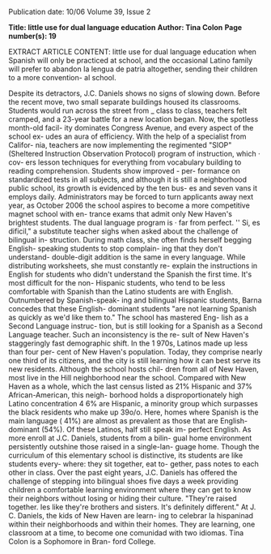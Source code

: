 Publication date: 10/06
Volume 39, Issue 2

**Title: little use for dual language education**
**Author: Tina Colon**
**Page number(s): 19**

EXTRACT ARTICLE CONTENT:
little use for dual language education 
when Spanish will only be practiced 
at school, and the occasional Latino 
family will prefer to abandon Ia 
lengua de patria altogether, sending 
their children to a more convention-
al school. 


Despite 
its 
detractors, 
J.C. 
Daniels shows no signs of slowing 
down. Before the recent move, two 
small separate buildings 
housed 
its classrooms. Students would run 
across the street from _ class to class, 
teachers felt cramped, and a 23-year 
battle for a new location began. 
Now, the spotless month-old facil-
ity dominates Congress Avenue, 
and every aspect of the school ex-
udes an aura of efficiency. With the 
help of a specialist from Califor-
nia, teachers are now implementing 
the regimented "SlOP" (Sheltered 
Instruction Observation Protocol) 
program of instruction, which · cov-
ers lesson techniques for everything 
from vocabulary building to reading 
comprehension. 
Students show improved - per-
formance on standardized tests in 
all subjects, and although it is still 
a neighborhood public school, its 
growth is evidenced by the ten bus-
es and seven vans it employs daily. 
Administrators may be forced to 
turn applicants away next year, as 
October 2006 
the school aspires to become a more 
competitive magnet school with en-
trance exams that admit only New 
Haven's brightest students. 
The dual language program is · 
far from perfect. '' Si, es dificil," a 
substitute teacher sighs when asked 
about the challenge of bilingual in-
struction. During math class, she 
often finds herself begging English-
speaking students to stop complain-
ing that they don't understand-
double-digit addition is the same in 
every language. While distributing 
worksheets, she must constantly re-
explain the instructions in English 
for students who didn't understand 
the Spanish the first time. 
It's most difficult for the non-
Hispanic students, who tend to be 
less comfortable with Spanish than 
the Latino students are with English. 
Outnumbered by Spanish-speak-
ing and bilingual Hispanic students, 
Barna concedes that these English-
dominant students "are not learning 
Spanish as quickly as we'd like them 
to." The school has mastered Eng-
lish as a Second Language instruc-
tion, but is still looking for a Spanish 
as a Second Language teacher. 
Such an inconsistency is the re-
sult of New Haven's staggeringly 
fast demographic shift. In the 1 970s, 
Latinos made up less than four per-
cent of New Haven's population. 
Today, they comprise nearly one 
third of its citizens, and the city is 
still learning how it can best serve its 
new residents. 
Although the school hosts chil-
dren from all of New Haven, most 
live in the Hill neighborhood near 
the school. Compared with New 
Haven as a whole, which the last 
census listed as 21% Hispanic and 
37% African-American, this neigh-
borhood holds a disproportionately 
high Latino concentration 
4 6% are 
Hispanic, a minority group which 
surpasses the black residents who 
make up 39o/o. Here, homes where 
Spanish is the main language ( 41%) 
are almost as prevalent as those that 
are English-dominant (54%). Of 
these Latinos, half still speak im-
perfect English. As more enroll at 
J.C. Daniels, students from a bilin-
gual home environment persistently 
outshine those raised in a single-lan-
guage home. 
Though the curriculum of this 
elementary school is distinctive, its 
students are like students every-
where: they sit together, eat to-
gether, pass notes to each other in 
class. Over the past eight years, J.C. 
Daniels has offered the challenge of 
stepping into bilingual shoes five 
days a week providing children a 
comfortable learning environment 
where they can get to know their 
neighbors without losing or hiding 
their culture. 
"They're raised together. Ies 
like they're brothers and sisters. It's 
definitely different." At J. C. Daniels, 
the kids of New Haven are learn-
ing to celebrar Ia hispaninad within 
their neighborhoods and within 
their homes. They are learning, one 
classroom at a time, to become one 
comunidad with two idiomas. 
Tina Colon is a Sophomore in Bran-
ford College.